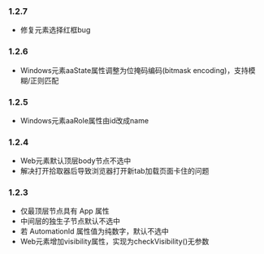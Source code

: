 ### 1.2.7
- 修复元素选择红框bug

### 1.2.6
- Windows元素aaState属性调整为位掩码编码(bitmask encoding)，支持模糊/正则匹配

### 1.2.5
- Windows元素aaRole属性由id改成name

### 1.2.4
- Web元素默认顶层body节点不选中
- 解决打开拾取器后导致浏览器打开新tab加载页面卡住的问题

### 1.2.3
- 仅最顶层节点具有 App 属性
- 中间层的独生子节点默认不选中
- 若 AutomationId 属性值为纯数字，默认不选中
- Web元素增加visibility属性，实现为checkVisibility()无参数